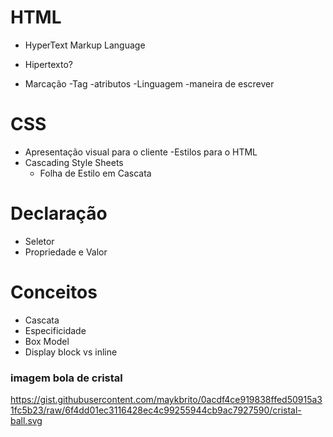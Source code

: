 # HTML
- HyperText Markup Language

- Hipertexto?
- Marcação
    -Tag
    -atributos
-Linguagem
    -maneira de escrever

# CSS

- Apresentação visual para o cliente
-Estilos para o HTML
- Cascading Style Sheets
    - Folha de Estilo em Cascata

# Declaração
- Seletor
- Propriedade e Valor

# Conceitos
- Cascata
- Especificidade
- Box Model
- Display block vs inline



### imagem bola de cristal
https://gist.githubusercontent.com/maykbrito/0acdf4ce919838ffed50915a31fc5b23/raw/6f4dd01ec3116428ec4c99255944cb9ac7927590/cristal-ball.svg